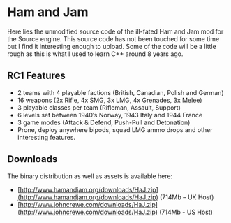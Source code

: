 Ham and Jam
===========

Here lies the unmodified source code of the ill-fated Ham and Jam mod for the Source engine. This source code has not been touched for some time but I find it interesting enough to upload. Some of the code will be a little rough as this is what I used to learn C++ around 8 years ago.

## RC1 Features
* 2 teams with 4 playable factions (British, Canadian, Polish and German)
* 16 weapons (2x Rifle, 4x SMG, 3x LMG, 4x Grenades, 3x Melee)
* 3 playable classes per team (Rifleman, Assault, Support)
* 6 levels set between 1940′s Norway, 1943 Italy and 1944 France
* 3 game modes (Attack & Defend, Push-Pull and Detonation)
* Prone, deploy anywhere bipods, squad LMG ammo drops and other interesting features.

## Downloads
The binary distribution as well as assets is available here:

* [http://www.hamandjam.org/downloads/HaJ.zip](http://www.hamandjam.org/downloads/HaJ.zip) (714Mb – UK Host)
* [http://www.johncrewe.com/downloads/HaJ.zip](http://www.johncrewe.com/downloads/HaJ.zip)  (714Mb - US Host)
